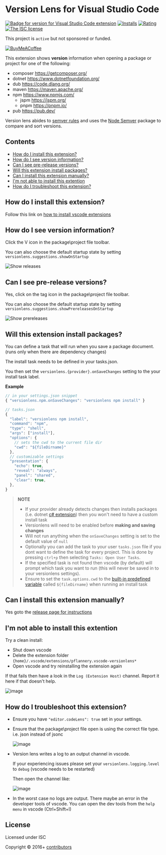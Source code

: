 # Version Lens for Visual Studio Code

[![Badge for version for Visual Studio Code extension](https://vsmarketplacebadges.dev/version/pflannery.vscode-versionlens.png?color=blue&style=?style=for-the-badge&logo=visual-studio-code)](https://marketplace.visualstudio.com/items?itemName=pflannery.vscode-versionlens&wt.mc_id=vscode-versionlens-gitlab)
[![Installs](https://vsmarketplacebadges.dev/installs-short/pflannery.vscode-versionlens.png?color=blue&style=flat-square)](https://marketplace.visualstudio.com/items?itemName=pflannery.vscode-versionlens)
[![Rating](https://vsmarketplacebadges.dev/rating/pflannery.vscode-versionlens.png?color=blue&style=flat-square)](https://marketplace.visualstudio.com/items?itemName=pflannery.vscode-versionlens)
[![The ISC license](https://img.shields.io/badge/license-ISC-orange.png?color=blue&style=flat-square)](http://opensource.org/licenses/ISC)

This project is `active` but not sponsored or funded.

[![BuyMeACoffee](https://www.buymeacoffee.com/assets/img/custom_images/purple_img.png)](https://www.buymeacoffee.com/peterf)

This extension shows __version__ information when opening a package or project for one of the following:

- composer https://getcomposer.org/
- dotnet https://www.dotnetfoundation.org/
- dub https://code.dlang.org/
- maven https://maven.apache.org/
- npm https://www.npmjs.com/
  - jspm https://jspm.org/
  - pnpm https://pnpm.io/
- pub https://pub.dev/

Version lens abides to [semver rules](https://semver.org/) and uses the [Node Semver](https://github.com/npm/node-semver) package to compare and sort versions.

## Contents

- [How do I install this extension?](#how-do-i-install-this-extension)
- [How do I see version information?](#how-do-i-see-version-information)
- [Can I see pre-release versions?](#can-i-see-pre-release-versions)
- [Will this extension install packages?](#will-this-extension-install-packages)
- [Can I install this extension manually?](#can-i-install-this-extension-manually)
- [I'm not able to install this extention](#im-not-able-to-install-this-extention)
- [How do I troubleshoot this extension?](#how-do-i-troubleshoot-this-extension)

## How do I install this extension?

Follow this link on [how to install vscode extensions](https://code.visualstudio.com/docs/editor/extension-gallery)

## How do I see version information?

Click the V icon in the package\project file toolbar.

You can also choose the default startup state by setting `versionlens.suggestions.showOnStartup`

![Show releases](https://gitlab.com/versionlens/vscode-versionlens/-/raw/master/images/faq/show-releases.gif)

## Can I see pre-release versions?

Yes, click on the tag icon in the package\project file toolbar.

You can also choose the default startup state by setting `versionlens.suggestions.showPrereleasesOnStartup`

![Show prereleases](https://gitlab.com/versionlens/vscode-versionlens/-/raw/master/images/faq/show-prereleases.gif)

## Will this extension install packages?

You can define a task that will run when you save a package document. (runs only when there are dependency changes)

The install task needs to be defined in your tasks.json.

You then set the `versionlens.{provider}.onSaveChanges` setting to the your install task label.

**Example**

```js
// in your settings.json snippet
{ "versionlens.npm.onSaveChanges": "versionlens npm install" }
```

```js
// tasks.json
{
  "label": "versionlens npm install",
  "command": "npm",
  "type": "shell",
  "args": ["install"],
  "options": {
    // sets the cwd to the current file dir
    "cwd": "${fileDirname}"
  },
  // customizable settings
  "presentation": {
    "echo": true,
    "reveal": "always",
    "panel": "shared",
    "clear": true,
  },
}
```

> **NOTE**
>
> - If your provider already detects changes then installs packages (i.e. dotnet [c# extension](https://marketplace.visualstudio.com/items?itemName=ms-dotnettools.csharp)) then you won't need to have a custom install task
> - Versionlens will need to be enabled before **making and saving changes**
> - Will not run anything when the `onSaveChanges` setting is set to the default value of `null`
> - Optionally you can add the task to your user `tasks.json` file if you dont want to define the task for every project. This is done by pressing `ctrl+p` then selecting `Tasks: Open User Tasks`. 
> - If the specified task is not found then vscode (by default) will prompt which task you want to run (this will never be saved in to your versionlens settings).
> - Ensure to set the `task.options.cwd` to the [built-in predefined variable](https://code.visualstudio.com/docs/editor/variables-reference) called `${fileDirname}` when running an install task

## Can I install this extension manually?

Yes goto the [release page for instructions](https://gitlab.com/versionlens/vscode-versionlens/-/releases)

## I'm not able to install this extention

Try a clean install:

- Shut down vscode
- Delete the extension folder `{home}/.vscode/extensions/pflannery.vscode-versionlens*`
- Open vscode and try reinstalling the extension again

If that fails then have a look in the `Log (Extension Host)` channel. Report it here if that doesn't help.

![image](https://gitlab.com/versionlens/vscode-versionlens/-/raw/master/images/faq/ext-host-log.png)

## How do I troubleshoot this extension?

- Ensure you have `"editor.codeLens": true` set in your settings.

- Ensure that the package\project file open is using the correct file type. i.e. json instead of jsonc

  ![image](https://gitlab.com/versionlens/vscode-versionlens/-/raw/master/images/faq/json-file-type.png)

- Version lens writes a log to an output channel in vscode.

  If your experiencing issues please set your `versionlens.logging.level` to `debug` (vscode needs to be restarted) 
    
  Then open the channel like:
    
  ![image](https://gitlab.com/versionlens/vscode-versionlens/-/raw/master/images/faq/ext-log.png)

- In the worst case no logs are output. There maybe an error in the developer tools of vscode. You can open the dev tools from the `help menu` in vscode (Ctrl+Shift+I)

## License

Licensed under ISC

Copyright &copy; 2016+ [contributors](https://gitlab.com/versionlens/vscode-versionlens/-/graphs/master)
